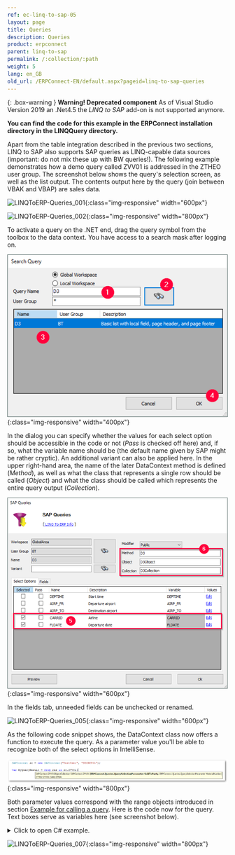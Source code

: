 ```yaml
---
ref: ec-linq-to-sap-05
layout: page
title: Queries
description: Queries
product: erpconnect
parent: linq-to-sap
permalink: /:collection/:path
weight: 5
lang: en_GB
old_url: /ERPConnect-EN/default.aspx?pageid=linq-to-sap-queries
---
```



{: .box-warning }
**Warning! Deprecated component** 
As of Visual Studio Version 2019 an .Net4.5 the *LINQ to SAP* add-on is not supported anymore.


**You can find the code for this example in the ERPConnect installation directory in the LINQQuery directory.**

Apart from the table integration described in the previous two sections, LINQ to SAP also supports SAP queries as LINQ-capable data sources (important: do not mix these up with BW queries!). The following example demonstrates how a demo query called ZVV01 is addressed in the ZTHEO user group. The screenshot below shows the query's selection screen, as well as the list output. The contents output here by the query (join between VBAK and VBAP) are sales data.


![LINQToERP-Queries_001](/img/content/LINQToERP-Queries_001.png){:class="img-responsive" width="600px"}

![LINQToERP-Queries_002](/img/content/LINQToERP-Queries_002.png){:class="img-responsive" width="800px"}

To activate a query on the .NET end, drag the query symbol from the toolbox to the data context. You have access to a search mask after logging on.

![LINQToERP-Queries_003](/img/content/LINQToERP-Queries_003.png){:class="img-responsive" width="400px"}

In the dialog you can specify whether the values for each select option should be accessible in the code or not (*Pass* is checked off here) and, if so, what the variable name should be (the default name given by SAP might be rather cryptic). An additional variant can also be applied here. In the upper right-hand area, the name of the later DataContext method is defined (*Method*), as well as what the class that represents a single row should be called (*Object*) and what the class should be called which represents the entire query output (*Collection*). 

![LINQToERP-Queries_004](/img/content/LINQToERP-Queries_004.png){:class="img-responsive" width="600px"}

In the fields tab, unneeded fields can be unchecked or renamed.


![LINQToERP-Queries_005](/img/content/LINQToERP-Queries_005.png){:class="img-responsive" width="600px"}

As the following code snippet shows, the DataContext class now offers a function to execute the query. As a parameter value you'll be able to recognize both of the select options in IntelliSense.

![LINQToERP-Queries_006](/img/content/LINQToERP-Queries_006.png){:class="img-responsive" width="800px"}

Both parameter values correspond with the range objects introduced in section [Example for calling a query](../sap-queries/example-for-calling-a-query). Here is the code now for the query. Text boxes serve as variables here (see screenshot below).

<details>
<summary>Click to open C# example.</summary>
{% highlight csharp %}
private void btnGo_Click(object sender, EventArgs e) 
{ 
   SAPContext sc = new SAPContext("TestUser", "SECRET01"); 
  
   QuerySelectionParameter SoldTo = new QuerySelectionParameter(); 
   SoldTo.AddRange(Sign.Include,RangeOption.Between, 
      txtCustomerLow.Text,txtCustomerHigh.Text); 
  
   QuerySelectionParameter MatNr = new QuerySelectionParameter(); 
   MatNr.AddRange(txtMatnr.Text); 
  
   var MyQueryResult = from res in sc.ZVV01(SoldTo, MatNr) select res; 
   this.dataGridView1.DataSource = MyQueryResult.ToList(); 
}
{% endhighlight %}
</details>

![LINQToERP-Queries_007](/img/content/LINQToERP-Queries_007.png){:class="img-responsive" width="800px"}
